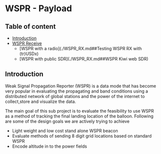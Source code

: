 # WSPR - Payload
## Table of content 

- [Introduction](##Introduction)
- [WSPR Receive](WSPR_RX.md)
	- [WSPR with a radio](./WSPR_RX.md##Testing WSPR RX with (tr)USDx)
	- [WSPR with public SDR](./WSPR_RX.md##WSPR Kiwi web SDR)
## Introduction

Weak Signal Propagation Reporter (WSPR) is a data mode that has become very popular in evaluating the propagating and band conditions using a distributed network of global stations and the power of the internet to collect,store and visualize the data.

The main goal of this sub project is to evaluate the feasibility to use WSPR as a method of tracking the final landing location of the balloon. Following are some of the design goals we are actively trying to achieve 

- Light weight and low cost stand alone WSPR beacon
- Evaluate methods of sending 8 digit grid locations based on standard WSPR
- Encode altitude in to the power fields
